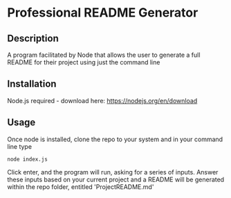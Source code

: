 # Professional README Generator

## Description

A program facilitated by Node that allows the user to generate a full README for their project using just the command line

## Installation

Node.js required - download here: https://nodejs.org/en/download

## Usage

Once node is installed, clone the repo to your system and in your command line type

```
node index.js
```
Click enter, and the program will run, asking for a series of inputs. Answer these inputs based on your current project and a README will be generated within the repo folder, entitled 'ProjectREADME.md'